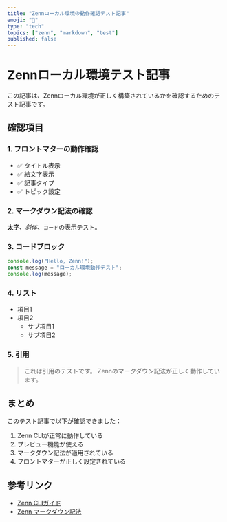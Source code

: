 ```yaml
---
title: "Zennローカル環境の動作確認テスト記事"
emoji: "🧪"
type: "tech"
topics: ["zenn", "markdown", "test"]
published: false
---
```


# Zennローカル環境テスト記事

この記事は、Zennローカル環境が正しく構築されているかを確認するためのテスト記事です。

## 確認項目

### 1. フロントマターの動作確認

- ✅ タイトル表示
- ✅ 絵文字表示
- ✅ 記事タイプ
- ✅ トピック設定

### 2. マークダウン記法の確認

**太字**、*斜体*、`コード`の表示テスト。

### 3. コードブロック

```javascript
console.log("Hello, Zenn!");
const message = "ローカル環境動作テスト";
console.log(message);
```

### 4. リスト

- 項目1
- 項目2
  - サブ項目1
  - サブ項目2

### 5. 引用

> これは引用のテストです。
> Zennのマークダウン記法が正しく動作しています。

## まとめ

このテスト記事で以下が確認できました：

1. Zenn CLIが正常に動作している
2. プレビュー機能が使える
3. マークダウン記法が適用されている
4. フロントマターが正しく設定されている

## 参考リンク

- [Zenn CLIガイド](https://zenn.dev/zenn/articles/zenn-cli-guide)
- [Zenn マークダウン記法](https://zenn.dev/zenn/articles/markdown-guide)
